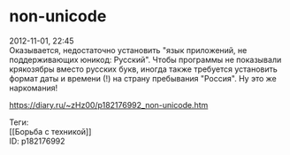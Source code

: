 non-unicode
============

   
 2012-11-01, 22:45   
  Оказывается, недостаточно установить "язык приложений, не поддерживающих юникод: Русский". Чтобы программы не показывали крякозябры вместо русских букв, иногда также требуется установить формат даты и времени (!) на страну пребывания "Россия". Ну это же наркомания!   
    
 <https://diary.ru/~zHz00/p182176992_non-unicode.htm>   
   
 Теги:   
 [[Борьба с техникой]]   
 ID: p182176992